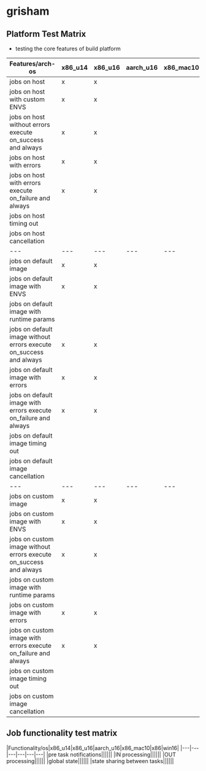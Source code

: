 # grisham

## Platform Test Matrix

- testing the core features of build platform

|Features/arch-os|x86_u14|x86_u16|aarch_u16|x86_mac10|x86_win16|
|---|---|---|---|---|---|
|jobs on host|x|x|||
|jobs on host with custom ENVS|x|x|||
|jobs on host without errors execute on_success and always|x|x|||
|jobs on host with errors|x|x|||
|jobs on host with errors execute on_failure and always|x|x|||
|jobs on host timing out|||||
|jobs on host cancellation|||||
|---|---|---|---|---|---|
|jobs on default image|x|x|||
|jobs on default image with ENVS|x|x|||
|jobs on default image with runtime params|||||
|jobs on default image without errors execute on_success and always|x|x|||
|jobs on default image with errors|x|x|||
|jobs on default image with errors execute on_failure and always|x|x|||
|jobs on default image timing out|||||
|jobs on default image cancellation|||||
|---|---|---|---|---|---|
|jobs on custom image|x|x|||
|jobs on custom image with ENVS|x|x|||
|jobs on custom image without errors execute on_success and always|x|x|||
|jobs on custom image with runtime params|||||
|jobs on custom image with errors|x|x|||
|jobs on custom image with errors execute on_failure and always|x|x|||
|jobs on custom image timing out|||||
|jobs on custom image cancellation|||||

## Job functionality test matrix

|Functionality/os|x86_u14|x86_u16|aarch_u16|x86_mac10|x86|win16|
|---|---|---|---|---|---|
|pre task notifications||||||
|IN processing||||||
|OUT processing||||||
|global state||||||
|state sharing between tasks||||||
